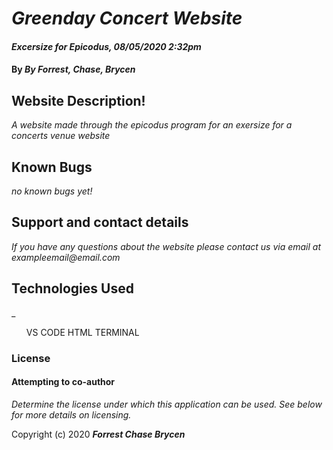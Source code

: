 # _Greenday Concert Website_

#### _Excersize for Epicodus, 08/05/2020 2:32pm_

#### By _**By Forrest, Chase, Brycen**_

## Website Description!

_A website made through the epicodus program for an exersize for a concerts venue website_


## Known Bugs

_no known bugs yet!_

## Support and contact details

_If you have any questions about the website please contact us via email at exampleemail@email.com_

## Technologies Used

_
  <ul> 
    VS CODE
    HTML
    TERMINAL
  </ul>

### License

#### Attempting to co-author

*Determine the license under which this application can be used.  See below for more details on licensing.*

Copyright (c) 2020 **_Forrest Chase Brycen_**